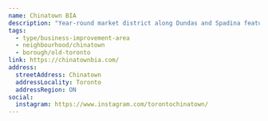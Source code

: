 ```yaml
---
name: Chinatown BIA
description: "Year-round market district along Dundas and Spadina featuring Chinese and Southeast Asian shops, restaurants, markets, and cultural venues."
tags:
  - type/business-improvement-area
  - neighbourhood/chinatown
  - borough/old-toronto
link: https://chinatownbia.com/
address:
  streetAddress: Chinatown
  addressLocality: Toronto
  addressRegion: ON
social:
  instagram: https://www.instagram.com/torontochinatown/
---
```

